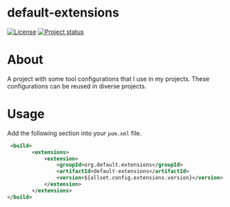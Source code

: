 # default-extensions

[![License](https://img.shields.io/badge/License-Apache%202.0-blue.svg)](https://opensource.org/licenses/Apache-2.0)
[![Project status](https://img.shields.io/badge/Project%20status-Maintenance-orange.svg)](https://img.shields.io/badge/Project%20status-Maintenance-orange.svg)

# About

A project with some tool configurations that I use in my projects. 
These configurations can be reused in diverse projects.

# Usage
Add the following section into your `pom.xml` file.

```xml
 <build>
		<extensions>
			<extension>
				<groupId>org.default.extensions</groupId>
				<artifactId>default-extensions</artifactId>
				<version>${allset.config.extensions.version}</version>
			</extension>
		</extensions>
</build>   
```
